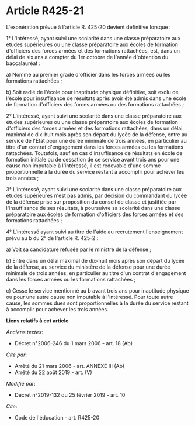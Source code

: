 # Article R425-21

L'exonération prévue à l'article R. 425-20 devient définitive lorsque :

1° L'intéressé, ayant suivi une scolarité dans une classe préparatoire aux études supérieures ou une classe préparatoire aux
écoles de formation d'officiers des forces armées et des formations rattachées, est, dans un délai de six ans à compter du
1er octobre de l'année d'obtention du baccalauréat :

a) Nommé au premier grade d'officier dans les forces armées ou les formations rattachées ;

b) Soit radié de l'école pour inaptitude physique définitive, soit exclu de l'école pour insuffisance de résultats après
avoir été admis dans une école de formation d'officiers des forces armées ou des formations rattachées ;

2° L'intéressé, ayant suivi une scolarité dans une classe préparatoire aux études supérieures ou une classe préparatoire aux
écoles de formation d'officiers des forces armées et des formations rattachées, dans un délai maximal de dix-huit mois après
son départ du lycée de la défense, entre au service de l'Etat pour une durée minimale de trois années, en particulier au
titre d'un contrat d'engagement dans les forces armées ou les formations rattachées. Toutefois, sauf en cas d'insuffisance de
résultats en école de formation initiale ou de cessation de ce service avant trois ans pour une cause non imputable à
l'intéressé, il est redevable d'une somme proportionnelle à la durée du service restant à accomplir pour achever les trois
années ;

3° L'intéressé, ayant suivi une scolarité dans une classe préparatoire aux études supérieures n'est pas admis, par décision
du commandant du lycée de la défense prise sur proposition du conseil de classe et justifiée par l'insuffisance de ses
résultats, à poursuivre sa scolarité dans une classe préparatoire aux écoles de formation d'officiers des forces armées et
des formations rattachées ;

4° L'intéressé ayant suivi au titre de l'aide au recrutement l'enseignement prévu au b du 2° de l'article R. 425-2 :

a) Voit sa candidature refusée par le ministre de la défense ;

b) Entre dans un délai maximal de dix-huit mois après son départ du lycée de la défense, au service du ministère de la
défense pour une durée minimale de trois années, en particulier au titre d'un contrat d'engagement dans les forces armées ou
les formations rattachées ;

c) Cesse le service mentionné au b avant trois ans pour inaptitude physique ou pour une autre cause non imputable à
l'intéressé. Pour toute autre cause, les sommes dues sont proportionnelles à la durée du service restant à accomplir pour
achever les trois années.

**Liens relatifs à cet article**

_Anciens textes_:

  - Décret n°2006-246 du 1 mars 2006 - art. 18 (Ab)

_Cité par_:

  - Arrêté du 21 mars 2006 - art. ANNEXE III (Ab)
  - Arrêté du 22 août 2019 - art. (V)

_Modifié par_:

  - Décret n°2019-132 du 25 février 2019 - art. 10

_Cite_:

  - Code de l'éducation - art. R425-20
